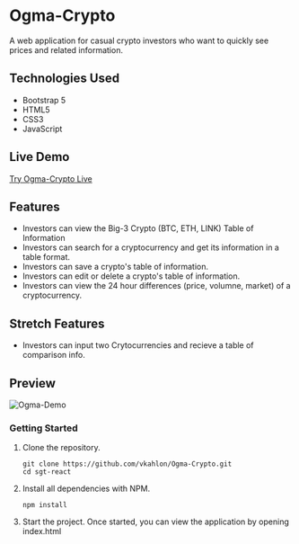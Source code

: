 # Ogma-Crypto

A web application for casual crypto investors who want to quickly see prices and related information.

## Technologies Used

- Bootstrap 5
- HTML5
- CSS3
- JavaScript

## Live Demo

[Try Ogma-Crypto Live](https://vkahlon.github.io/Ogma-Crypto/)

## Features

- Investors can view the Big-3 Crypto (BTC, ETH, LINK) Table of Information
- Investors can search for a cryptocurrency and get its information in a table format.
- Investors can save a crypto's table of information.
- Investors can edit or delete a crypto's table of information.
- Investors can view the 24 hour differences (price, volumne, market) of a cryptocurrency.

## Stretch Features

- Investors can input two Crytocurrencies and recieve a table of comparison info.


## Preview

![Ogma-Demo](https://user-images.githubusercontent.com/47346471/157322060-6b0f56e2-b066-4e94-b7f5-7ca74f4469bc.gif)



### Getting Started

1. Clone the repository.

    ```shell
    git clone https://github.com/vkahlon/Ogma-Crypto.git
    cd sgt-react
    ```

2. Install all dependencies with NPM.

    ```shell
    npm install
    ```
    
3. Start the project. Once started, you can view the application by opening index.html
